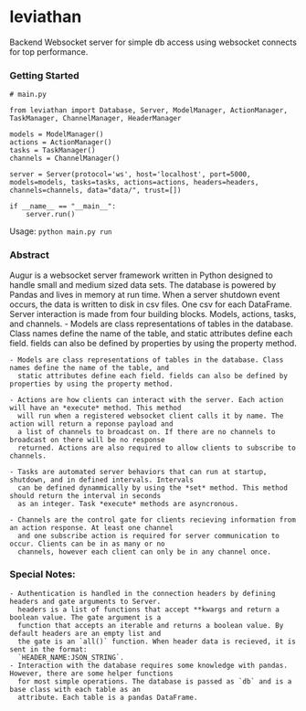 # leviathan
Backend Websocket server for simple db access using websocket connects for top performance. 


### Getting Started

```
# main.py

from leviathan import Database, Server, ModelManager, ActionManager, TaskManager, ChannelManager, HeaderManager

models = ModelManager()
actions = ActionManager()
tasks = TaskManager()
channels = ChannelManager()

server = Server(protocol='ws', host='localhost', port=5000, models=models, tasks=tasks, actions=actions, headers=headers, channels=channels, data="data/", trust=[])

if __name__ == "__main__":
    server.run()
```
Usage: `python main.py run`


### Abstract 
Augur is a websocket server framework written in Python designed to handle small and medium sized data sets. 
The database is powered by Pandas and lives in memory at run time. When a server shutdown event occurs, the data is 
written to disk in csv files. One csv for each DataFrame. Server interaction is made from four building blocks. Models, 
actions, tasks, and channels. 
	- Models are class representations of tables in the database. Class names define the name of the table, and
	  static attributes define each field. fields can also be defined by properties by using the property method.

	- Models are class representations of tables in the database. Class names define the name of the table, and
	  static attributes define each field. fields can also be defined by properties by using the property method.
	  
	- Actions are how clients can interact with the server. Each action will have an *execute* method. This method
	  will run when a registered websocket client calls it by name. The action will return a reponse payload and
	  a list of channels to broadcast on. If there are no channels to broadcast on there will be no response
	  returned. Actions are also required to allow clients to subscribe to channels.
	  
	- Tasks are automated server behaviors that can run at startup, shutdown, and in defined intervals. Intervals
	  can be defined dynammically by using the *set* method. This method should return the interval in seconds
	  as an integer. Task *execute* methods are asyncronous.
	  
	- Channels are the control gate for clients recieving information from an action response. At least one channel
 	  and one subscribe action is required for server communication to occur. Clients can be in as many or no 
	  channels, however each client can only be in any channel once. 

### Special Notes:
	- Authentication is handled in the connection headers by defining headers and gate arguments to Server.
	  headers is a list of functions that accept **kwargs and return a boolean value. The gate argument is a 
	  function that accepts an iterable and returns a boolean value. By default headers are an empty list and
	  the gate is an `all()` function. When header data is recieved, it is sent in the format: 
	  `HEADER_NAME:JSON_STRING`.
	- Interaction with the database requires some knowledge with pandas. However, there are some helper functions
	  for most simple operations. The database is passed as `db` and is a base class with each table as an 
	  attribute. Each table is a pandas DataFrame.
	
	  
	
